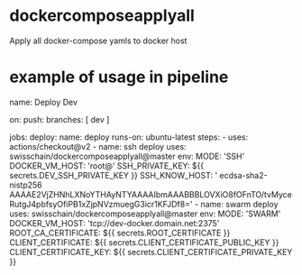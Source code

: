 # dockercomposeapplyall
Apply all docker-compose yamls to docker host
# example of usage in pipeline
name: Deploy Dev

on:
  push:
    branches: [ dev ]

jobs:
  deploy:
    name: deploy
    runs-on: ubuntu-latest
    steps:
    - uses: actions/checkout@v2
    - name: ssh deploy
      uses: swisschain/dockercomposeapplyall@master
      env:
        MODE: 'SSH'
        DOCKER_VM_HOST: 'root@<IP>'
        SSH_PRIVATE_KEY: ${{ secrets.DEV_SSH_PRIVATE_KEY }}
        SSH_KNOW_HOST: '<IP> ecdsa-sha2-nistp256 AAAAE2VjZHNhLXNoYTHAyNTYAAAAIbmAAABBBLOVXiO8fOFnTO/tvMyceRutgJ4pbfsyOfiPB1xZjpNVzmuegG3icr1KFJDf8='
    - name: swarm deploy
      uses: swisschain/dockercomposeapplyall@master
      env:
        MODE: 'SWARM'
        DOCKER_VM_HOST: 'tcp://dev-docker.domain.net:2375'
        ROOT_CA_CERTIFICATE: ${{ secrets.ROOT_CERTIFICATE }}
        CLIENT_CERTIFICATE: ${{ secrets.CLIENT_CERTIFICATE_PUBLIC_KEY }}
        CLIENT_CERTIFICATE_KEY: ${{ secrets.CLIENT_CERTIFICATE_PRIVATE_KEY }}
